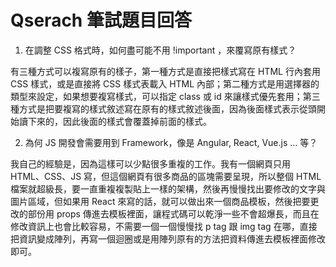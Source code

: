 # Qserach 筆試題目回答

1. 在調整 CSS 格式時，如何盡可能不用 !important ，來覆寫原有樣式？

有三種方式可以複寫原有的樣子，第一種方式是直接把樣式寫在 HTML 行內套用 CSS 樣式，或是直接將 CSS 樣式表載入 HTML 內部；第二種方式是用選擇器的類型來設定，如果想要複寫樣式，可以指定 class 或 id 來讓樣式優先套用；第三種方式是把要複寫的樣式敘述寫在原有的樣式敘述後面，因為後面樣式表示從頭開始讀下來的，因此後面的樣式會覆蓋掉前面的樣式。 


2. 為何 JS 開發會需要用到 Framework，像是 Angular, React, Vue.js … 等？

我自己的經驗是，因為這樣可以少點很多重複的工作。我有一個網頁只用 HTML、CSS、JS 寫，但這個網頁有很多商品的區塊需要呈現，所以整個 HTML 檔案就超級長，要一直重複複製貼上一樣的架構，然後再慢慢找出要修改的文字與圖片區域，但如果用 React 來寫的話，就可以做出來一個商品模板，然後把要更改的部份用 props 傳進去模板裡面，讓程式碼可以乾淨一些不會超爆長，而且在修改資訊上也會比較容易，不需要一個一個慢慢找 p tag 跟 img tag 在哪，直接把資訊變成陣列，再寫一個迴圈或是用陣列原有的方法把資料傳進去模板裡面修改即可。

